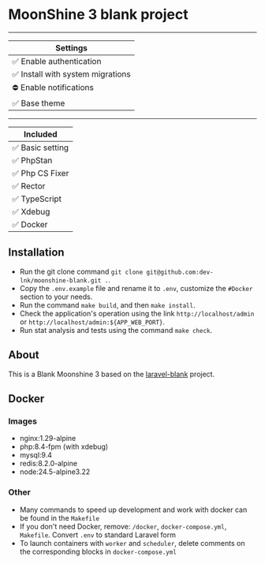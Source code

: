 # MoonShine 3 blank project

---

| Settings                         |
|----------------------------------|
| ✅ Enable authentication          |
| ✅ Install with system migrations |
| ⛔ Enable notifications           |
| ✅ Base theme                     |

---

| Included        |
|-----------------|
| ✅ Basic setting |
| ✅ PhpStan       |
| ✅ Php CS Fixer  |
| ✅ Rector        |
| ✅ TypeScript    |
| ✅ Xdebug        |
| ✅ Docker        |

## Installation
- Run the git clone command `git clone git@github.com:dev-lnk/moonshine-blank.git .`.
- Copy the `.env.example` file and rename it to `.env`, customize the `#Docker` section to your needs.
- Run the command `make build`, and then `make install`.
- Check the application's operation using the link `http://localhost/admin` or `http://localhost/admin:${APP_WEB_PORT}`.
- Run stat analysis and tests using the command `make check`.

## About
This is a Blank Moonshine 3 based on the [laravel-blank](https://github.com/dev-lnk/laravel-blank) project.

## Docker

### Images

- nginx:1.29-alpine
- php:8.4-fpm (with xdebug)
- mysql:9.4
- redis:8.2.0-alpine
- node:24.5-alpine3.22

### Other
- Many commands to speed up development and work with docker can be found in the `Makefile`
- If you don't need Docker, remove: `/docker`, `docker-compose.yml`, `Makefile`. Convert `.env` to standard Laravel form
- To launch containers with `worker` and `scheduler`, delete comments on the corresponding blocks in `docker-compose.yml`